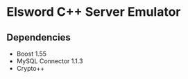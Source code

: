# Elsword C++ Server Emulator #

## Dependencies ##

* Boost 1.55
* MySQL Connector 1.1.3
* Crypto++
